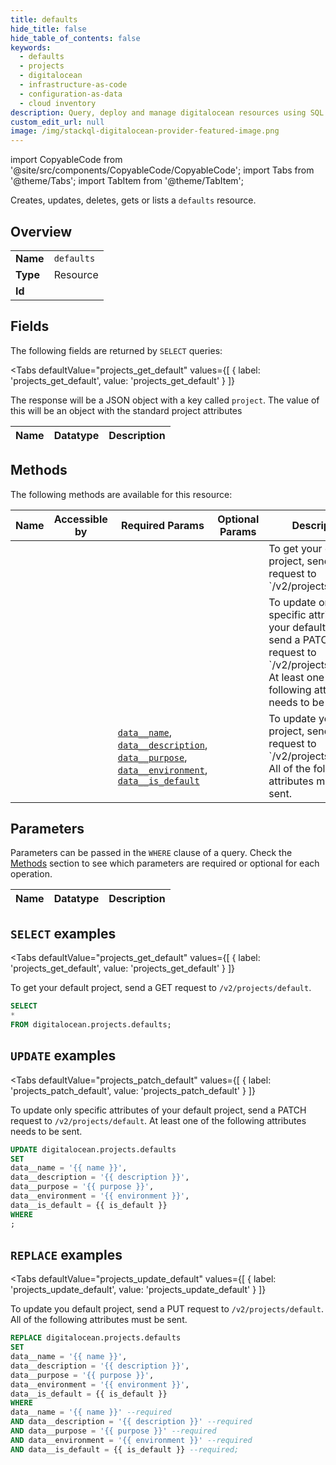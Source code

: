 ```yaml
--- 
title: defaults
hide_title: false
hide_table_of_contents: false
keywords:
  - defaults
  - projects
  - digitalocean
  - infrastructure-as-code
  - configuration-as-data
  - cloud inventory
description: Query, deploy and manage digitalocean resources using SQL
custom_edit_url: null
image: /img/stackql-digitalocean-provider-featured-image.png
---
```


import CopyableCode from '@site/src/components/CopyableCode/CopyableCode';
import Tabs from '@theme/Tabs';
import TabItem from '@theme/TabItem';

Creates, updates, deletes, gets or lists a <code>defaults</code> resource.

## Overview
<table><tbody>
<tr><td><b>Name</b></td><td><code>defaults</code></td></tr>
<tr><td><b>Type</b></td><td>Resource</td></tr>
<tr><td><b>Id</b></td><td><CopyableCode code="digitalocean.projects.defaults" /></td></tr>
</tbody></table>

## Fields

The following fields are returned by `SELECT` queries:

<Tabs
    defaultValue="projects_get_default"
    values={[
        { label: 'projects_get_default', value: 'projects_get_default' }
    ]}
>
<TabItem value="projects_get_default">

The response will be a JSON object with a key called `project`. The value of this will be an object with the standard project attributes

<table>
<thead>
    <tr>
    <th>Name</th>
    <th>Datatype</th>
    <th>Description</th>
    </tr>
</thead>
<tbody>
</tbody>
</table>
</TabItem>
</Tabs>

## Methods

The following methods are available for this resource:

<table>
<thead>
    <tr>
    <th>Name</th>
    <th>Accessible by</th>
    <th>Required Params</th>
    <th>Optional Params</th>
    <th>Description</th>
    </tr>
</thead>
<tbody>
<tr>
    <td><a href="#projects_get_default"><CopyableCode code="projects_get_default" /></a></td>
    <td><CopyableCode code="select" /></td>
    <td></td>
    <td></td>
    <td>To get your default project, send a GET request to `/v2/projects/default`.</td>
</tr>
<tr>
    <td><a href="#projects_patch_default"><CopyableCode code="projects_patch_default" /></a></td>
    <td><CopyableCode code="update" /></td>
    <td></td>
    <td></td>
    <td>To update only specific attributes of your default project, send a PATCH request to `/v2/projects/default`. At least one of the following attributes needs to be sent.</td>
</tr>
<tr>
    <td><a href="#projects_update_default"><CopyableCode code="projects_update_default" /></a></td>
    <td><CopyableCode code="replace" /></td>
    <td><a href="#parameter-data__name"><code>data__name</code></a>, <a href="#parameter-data__description"><code>data__description</code></a>, <a href="#parameter-data__purpose"><code>data__purpose</code></a>, <a href="#parameter-data__environment"><code>data__environment</code></a>, <a href="#parameter-data__is_default"><code>data__is_default</code></a></td>
    <td></td>
    <td>To update you default project, send a PUT request to `/v2/projects/default`. All of the following attributes must be sent.</td>
</tr>
</tbody>
</table>

## Parameters

Parameters can be passed in the `WHERE` clause of a query. Check the [Methods](#methods) section to see which parameters are required or optional for each operation.

<table>
<thead>
    <tr>
    <th>Name</th>
    <th>Datatype</th>
    <th>Description</th>
    </tr>
</thead>
<tbody>
</tbody>
</table>

## `SELECT` examples

<Tabs
    defaultValue="projects_get_default"
    values={[
        { label: 'projects_get_default', value: 'projects_get_default' }
    ]}
>
<TabItem value="projects_get_default">

To get your default project, send a GET request to `/v2/projects/default`.

```sql
SELECT
*
FROM digitalocean.projects.defaults;
```
</TabItem>
</Tabs>


## `UPDATE` examples

<Tabs
    defaultValue="projects_patch_default"
    values={[
        { label: 'projects_patch_default', value: 'projects_patch_default' }
    ]}
>
<TabItem value="projects_patch_default">

To update only specific attributes of your default project, send a PATCH request to `/v2/projects/default`. At least one of the following attributes needs to be sent.

```sql
UPDATE digitalocean.projects.defaults
SET 
data__name = '{{ name }}',
data__description = '{{ description }}',
data__purpose = '{{ purpose }}',
data__environment = '{{ environment }}',
data__is_default = {{ is_default }}
WHERE 
;
```
</TabItem>
</Tabs>


## `REPLACE` examples

<Tabs
    defaultValue="projects_update_default"
    values={[
        { label: 'projects_update_default', value: 'projects_update_default' }
    ]}
>
<TabItem value="projects_update_default">

To update you default project, send a PUT request to `/v2/projects/default`. All of the following attributes must be sent.

```sql
REPLACE digitalocean.projects.defaults
SET 
data__name = '{{ name }}',
data__description = '{{ description }}',
data__purpose = '{{ purpose }}',
data__environment = '{{ environment }}',
data__is_default = {{ is_default }}
WHERE 
data__name = '{{ name }}' --required
AND data__description = '{{ description }}' --required
AND data__purpose = '{{ purpose }}' --required
AND data__environment = '{{ environment }}' --required
AND data__is_default = {{ is_default }} --required;
```
</TabItem>
</Tabs>

